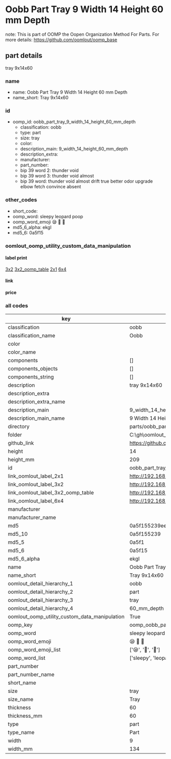 # Oobb Part Tray 9 Width 14 Height 60 mm Depth  

note: This is part of OOMP the Oopen Organization Method For Parts. For more details: https://github.com/oomlout/oomp_base

##  part details
  



tray 9x14x60



### name
* name: Oobb Part Tray 9 Width 14 Height 60 mm Depth
* name_short: Tray 9x14x60 
### id
* oomp_id: oobb_part_tray_9_width_14_height_60_mm_depth
  * classification: oobb
  * type: part
  * size: tray
  * color: 
  * description_main: 9_width_14_height_60_mm_depth
  * description_extra: 
  * manufacturer: 
  * part_number: 
  * bip 39 word 2: thunder void
  * bip 39 word 3: thunder void almost
  * bip 39 word: thunder void almost drift true better odor upgrade elbow fetch convince absent

### other_codes
* short_code: 
* oomp_word: sleepy leopard poop
* oomp_word_emoji :sleepy: :leopard: :poop:
* md5_6_alpha: ekgl
* md5_6: 0a5f15






### oomlout_oomp_utility_custom_data_manipulation
#### label print
[3x2](http://192.168.1.245:1112/?label=oomp%20ekgl)
[3x2_oomp_table](http://192.168.1.108:1112/?label=oomp%20ekgl)
[2x1](http://192.168.1.242:1112/?label=oomp%20ekgl)
[6x4](http://192.168.1.55:1112/?label=oomp%20ekgl)    

#### link

                              

#### price







### all codes 
| key | value |  
| --- | --- |  
| classification | oobb |  
| classification_name | Oobb |  
| color |  |  
| color_name |  |  
| components | [] |  
| components_objects | [] |  
| components_string | [] |  
| description | tray 9x14x60 |  
| description_extra |  |  
| description_extra_name |  |  
| description_main | 9_width_14_height_60_mm_depth |  
| description_main_name | 9 Width 14 Height 60 mm Depth |  
| directory | parts/oobb_part_tray_9_width_14_height_60_mm_depth |  
| folder | C:\gh\oomlout_oobb_version_4_generated_parts\parts\oobb_part_tray_9_width_14_height_60_mm_depth |  
| github_link | https://github.com/oomlout/oomlout_oomp_part_src/tree/main/parts/oobb_part_tray_9_width_14_height_60_mm_depth |  
| height | 14 |  
| height_mm | 209 |  
| id | oobb_part_tray_9_width_14_height_60_mm_depth |  
| link_oomlout_label_2x1 | http://192.168.1.242:1112/?label=oomp%20ekgl |  
| link_oomlout_label_3x2 | http://192.168.1.245:1112/?label=oomp%20ekgl |  
| link_oomlout_label_3x2_oomp_table | http://192.168.1.108:1112/?label=oomp%20ekgl |  
| link_oomlout_label_6x4 | http://192.168.1.55:1112/?label=oomp%20ekgl |  
| manufacturer |  |  
| manufacturer_name |  |  
| md5 | 0a5f155239eeb3245674a42c0dbd670c |  
| md5_10 | 0a5f155239 |  
| md5_5 | 0a5f1 |  
| md5_6 | 0a5f15 |  
| md5_6_alpha | ekgl |  
| name | Oobb Part Tray 9 Width 14 Height 60 mm Depth |  
| name_short | Tray 9x14x60  |  
| oomlout_detail_hierarchy_1 | oobb |  
| oomlout_detail_hierarchy_2 | part |  
| oomlout_detail_hierarchy_3 | tray |  
| oomlout_detail_hierarchy_4 | 60_mm_depth |  
| oomlout_oomp_utility_custom_data_manipulation | True |  
| oomp_key | oomp_oobb_part_tray_9_width_14_height_60_mm_depth |  
| oomp_word | sleepy leopard poop |  
| oomp_word_emoji | :sleepy: :leopard: :poop: |  
| oomp_word_emoji_list | [':sleepy:', ':leopard:', ':poop:'] |  
| oomp_word_list | ['sleepy', 'leopard', 'poop'] |  
| part_number |  |  
| part_number_name |  |  
| short_name |  |  
| size | tray |  
| size_name | Tray |  
| thickness | 60 |  
| thickness_mm | 60 |  
| type | part |  
| type_name | Part |  
| width | 9 |  
| width_mm | 134 |  
